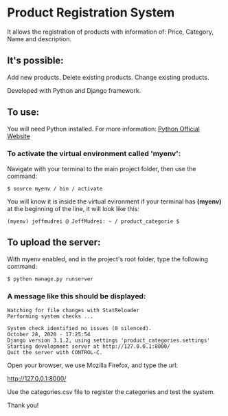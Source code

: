 # Product Registration System

It allows the registration of products with information of: Price, Category, Name and description.

## It's possible:
Add new products.
Delete existing products.
Change existing products.

Developed with Python and Django framework.

## To use:
You will need Python installed. For more information: [Python Official Website](https://www.python.org/)

### To activate the virtual environment called 'myenv':

Navigate with your terminal to the main project folder, then use the command:
```
$ source myenv / bin / activate
```
You will know it is inside the virtual evironment if your terminal has **(myenv)** at the beginning of the line, it will look like this:
```
(myenv) jeffmudrei @ JeffMudrei: ~ / product_categorie $
```


## To upload the server:

With myenv enabled, and in the project's root folder, type the following command:
```
$ python manage.py runserver
```
### A message like this should be displayed:
```
Watching for file changes with StatReloader
Performing system checks ...

System check identified no issues (0 silenced).
October 28, 2020 - 17:25:54
Django version 3.1.2, using settings 'product_categories.settings'
Starting development server at http://127.0.0.1:8000/
Quit the server with CONTROL-C.
```

Open your browser, we use Mozilla Firefox, and type the url:

http://127.0.0.1:8000/

Use the categories.csv file to register the categories and test the system.

Thank you!

